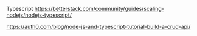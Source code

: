 Typescript
https://betterstack.com/community/guides/scaling-nodejs/nodejs-typescript/

https://auth0.com/blog/node-js-and-typescript-tutorial-build-a-crud-api/